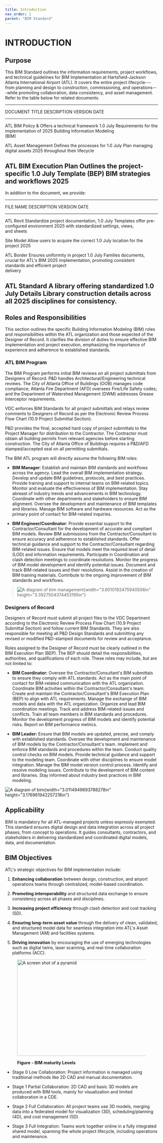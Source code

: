 ```yaml
---
title: Introduction
nav_order: 1
parent: "BIM Standard"
---
```

# INTRODUCTION

## Purpose

This BIM Standard outlines the information requirements, project
workflows, and technical guidelines for BIM Implementation at
Hartsfield-Jackson Atlanta International Airport (ATL). It covers the
entire project lifecycle---from planning and design to construction,
commissioning, and operations---while promoting collaboration, data
consistency, and asset management. Refer to the table below for related
documents.

  -------------------------------------------------------------------------
  DOCUMENT TITLE         DESCRIPTION                     VERSION   DATE
  ---------------------- ------------------------------- --------- --------
  ATL BIM Policy &       Offers a technical framework    1.0       July
  Requirements           for the implementation of                 2025
                         Building Information Modeling             
                         (BIM)                                     

  ATL Asset Management   Defines the processes for       1.0       July
  Plan                   managing digital assets                   2025
                         throughout their lifecycle                

  ATL BIM Execution Plan Outlines the project-specific   1.0       July
  Template (BEP)         BIM strategies and workflows              2025
  -------------------------------------------------------------------------

In addition to the document, we provide:

  -------------------------------------------------------------------------
  FILE NAME         DESCRIPTION                          VERSION   DATE
  ----------------- ------------------------------------ --------- --------
  ATL Revit         Standardize project documentation,   1.0       July
  Templates         offer pre-configured environment               2025
                    with standardized settings, views,             
                    and sheets                                     

  Site Model        Allow users to acquire the correct   1.0       July
                    location for the project                       2025

  ATL Border        Ensures uniformity in project        1.0       July
  Families          documents, crucial for ATL\'s BIM              2025
                    implementation, promoting consistent           
                    standards and efficient project                
                    delivery                                       

  ATL Standard      A library offering standardized      1.0       July
  Details Library   construction details across all                2025
                    disciplines for consistency.                   
  -------------------------------------------------------------------------

## Roles and Responsibilities 

This section outlines the specific Building Information Modeling (BIM)
roles and responsibilities within the ATL organization and those
expected of the Designer of Record. It clarifies the division of duties
to ensure effective BIM implementation and project execution,
emphasizing the importance of experience and adherence to established
standards.

### ATL BIM Program

The BIM Program performs initial BIM reviews on all project submittals
from Designers of Record. P&D handles Architectural/Engineering
technical reviews. The City of Atlanta Office of Buildings (OOB) manages
code compliance; Atlanta Fire Department (AFD) oversees Fire/Life Safety
codes; and the Department of Watershed Management (DWM) addresses Grease
Interceptor requirements.

VDC enforces BIM Standards for all project submittals and relays review
comments to Designers of Record as per the Electronic Review Process
Flow Chart (10.9 Project Submittal Section).

P&D provides the final, accepted hard copy of project submittals to the
Project Manager for distribution to the Contractor. The Contractor must
obtain all building permits from relevant agencies before starting
construction. The City of Atlanta Office of Buildings requires a P&D/AFD
stamped/accepted seal on all permitting submittals.

The BIM ATL program will directly assume the following BIM roles:

-   **BIM Manager**: Establish and maintain BIM standards and workflows
    across the agency. Lead the overall BIM implementation strategy.
    Develop and update BIM guidelines, protocols, and best practices.
    Provide training and support to internal teams on BIM-related
    topics. Monitor and evaluate the effectiveness of BIM
    implementation. Stay abreast of industry trends and advancements in
    BIM technology. Coordinate with other departments and stakeholders
    to ensure BIM alignment. Oversee the development and maintenance of
    BIM templates and libraries. Manage BIM software and hardware
    resources. Act as the primary point of contact for BIM-related
    inquiries.

-   **BIM Engineer/Coordinator**: Provide essential support to the
    Contractor/Consultant for the development of accurate and compliant
    BIM models. Review BIM submissions from the Contractor/Consultant to
    ensure accuracy and adherence to established standards. Offer
    technical guidance and support to the Contractor/Consultant
    regarding BIM-related issues. Ensure that models meet the required
    level of detail (LOD) and information requirements. Participate in
    Coordination and clash detection meetings to coordinate resolutions.
    Monitor the progress of BIM model development and identify potential
    issues. Document and track BIM-related issues and their resolutions.
    Assist in the creation of BIM training materials. Contribute to the
    ongoing improvement of BIM standards and workflows.

> ![A diagram of bim
> management](media/image2.png){width="3.6010192475940506in"
> height="3.3927504374453195in"}

### Designers of Record 

Designers of Record must submit all project files to the VDC Department
according to the Electronic Review Process Flow Chart (10.9 Project
Submittal Section) and follow current BIM Standards. They are also
responsible for meeting all P&D Design Standards and submitting any
revised or modified P&D-stamped documents for review and acceptance.

Roles assigned to the Designer of Record must be clearly outlined in the
BIM Execution Plan (BEP). The BEP should detail the responsibilities,
authorities, and qualifications of each role. These roles may include,
but are not limited to:

-   **BIM Coordinator:** Oversee the Contractor/Consultant\'s BIM
    submittals to ensure they comply with ATL standards. Act as the main
    point of contact for BIM-related communication with the ATL
    organization. Coordinate BIM activities within the
    Contractor/Consultant\'s team. Create and maintain the
    Contractor/Consultant\'s BIM Execution Plan (BEP) to align with ATL
    requirements. Manage the exchange of BIM models and data with the
    ATL organization. Organize and lead BIM coordination meetings. Track
    and address BIM-related issues and conflicts. Train all team members
    in BIM standards and procedures. Monitor the development progress of
    BIM models and identify potential risks. Report on BIM performance
    metrics.

<!-- -->

-   **BIM Leader:** Ensure that BIM models are updated, precise, and
    comply with established standards. Oversee the development and
    maintenance of BIM models by the Contractor/Consultant\'s team.
    Implement and enforce BIM standards and procedures within the team.
    Conduct quality control checks on BIM models. Provide technical
    guidance and support to the modeling team. Coordinate with other
    disciplines to ensure model integration. Manage the BIM model
    version control process. Identify and resolve modeling issues.
    Contribute to the development of BIM content and libraries. Stay
    informed about industry best practices in BIM modeling.

![A diagram of bim](media/image3.png){width="3.0114949693788278in"
height="3.176961942257218in"}

## Applicability

BIM is mandatory for all ATL-managed projects unless expressly exempted.
This standard ensures digital design and data integration across all
project phases, from concept to operations. It guides consultants,
contractors, and stakeholders in delivering standardized and coordinated
digital models, data, and documentation.

## BIM Objectives

ATL's strategic objectives for BIM implementation include:

1.  **Enhancing collaboration** between design, construction, and
    airport operations teams through centralized, model-based
    coordination.

2.  **Promoting interoperability** and structured data exchange to
    ensure consistency across all phases and disciplines.

3.  **Increasing project efficiency** through clash detection and cost
    tracking (5D).

4.  **Ensuring long-term asset value** through the delivery of clean,
    validated, and structured model data for seamless integration into
    ATL\'s Asset Management (AM) and facilities systems.

5.  **Driving innovation** by encouraging the use of emerging
    technologies such as digital twins, laser scanning, and real-time
    collaboration platforms (ACC).

<figure>
<img src="media/image4.png" style="width:6.1875in;height:3.30552in"
alt="A screen shot of a pyramid" />
<figcaption><p><strong>Figure</strong> <strong>- BIM maturity
Levels</strong></p></figcaption>
</figure>

-   Stage 0 Low Collaboration: Project information is managed using
    traditional methods like 2D CAD and manual documentation.

-   Stage 1 Partial Collaboration: 2D CAD and basic 3D models are
    produced with BIM tools, mainly for visualization and limited
    collaboration in a CDE.

-   Stage 2 Full Collaboration: All project teams use 3D models, merging
    data into a federated model for visualization (3D),
    scheduling/planning (4D), and cost management (5D).

-   Stage 3 Full Integration: Teams work together online in a fully
    integrated shared model, spanning the whole project lifecycle,
    including operations and maintenance.
